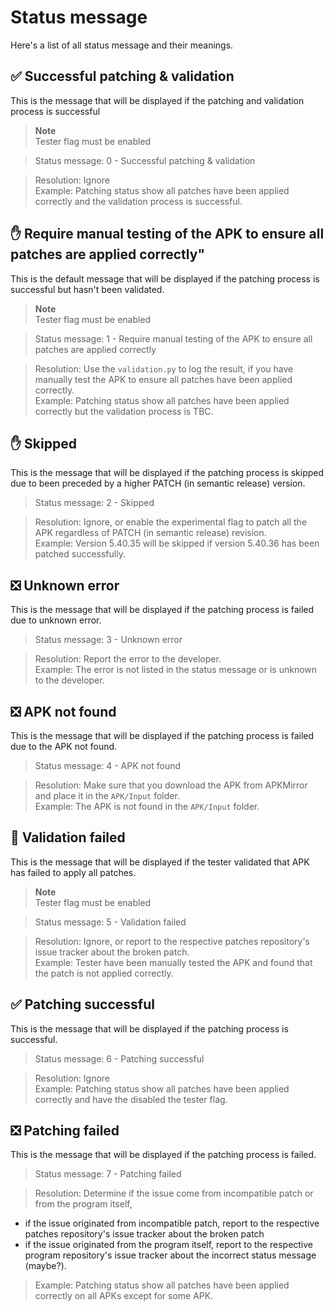 # Status message
Here's a list of all status message and their meanings.

## ✅ Successful patching & validation
This is the message that will be displayed if the patching and validation process is successful

> **Note** <br>
> Tester flag must be enabled

> Status message: 0 - Successful patching & validation

> Resolution: Ignore <br>
> Example: Patching status show all patches have been applied correctly and the validation process is successful.

## ✋ Require manual testing of the APK to ensure all patches are applied correctly"
This is the default message that will be displayed if the patching process is successful but hasn't been validated.

> **Note** <br>
> Tester flag must be enabled

> Status message: 1 - Require manual testing of the APK to ensure all patches are applied correctly

> Resolution: Use the `validation.py` to log the result, if you have manually test the APK to ensure all patches have been applied correctly. <br>
> Example: Patching status show all patches have been applied correctly but the validation process is TBC.

## ✋ Skipped
This is the message that will be displayed if the patching process is skipped due to been preceded by a higher PATCH (in semantic release) version.

> Status message: 2 - Skipped

> Resolution: Ignore, or enable the experimental flag to patch all the APK regardless of PATCH (in semantic release) revision. <br>
> Example: Version 5.40.35 will be skipped if version 5.40.36 has been patched successfully.

## ❎ Unknown error
This is the message that will be displayed if the patching process is failed due to unknown error.

> Status message: 3 - Unknown error

> Resolution: Report the error to the developer. <br>
> Example: The error is not listed in the status message or is unknown to the developer.

## ❎ APK not found
This is the message that will be displayed if the patching process is failed due to the APK not found.

> Status message: 4 - APK not found

> Resolution: Make sure that you download the APK from APKMirror and place it in the `APK/Input` folder. <br>
> Example: The APK is not found in the `APK/Input` folder.

## 🙅 Validation failed
This is the message that will be displayed if the tester validated that APK has failed to apply all patches.

> **Note** <br>
> Tester flag must be enabled

> Status message: 5 - Validation failed

> Resolution: Ignore, or report to the respective patches repository's issue tracker about the broken patch. <br>
> Example: Tester have been manually tested the APK and found that the patch is not applied correctly.

## ✅ Patching successful
This is the message that will be displayed if the patching process is successful.

> Status message: 6 - Patching successful

> Resolution: Ignore <br>
> Example: Patching status show all patches have been applied correctly and have the disabled the tester flag.

## ❎ Patching failed
This is the message that will be displayed if the patching process is failed.

> Status message: 7 - Patching failed

> Resolution: Determine if the issue come from incompatible patch or from the program itself,
* if the issue originated from incompatible patch, report to the respective patches repository's issue tracker about the broken patch
* if the issue originated from the program itself, report to the respective program repository's issue tracker about the incorrect status message (maybe?).
> Example: Patching status show all patches have been applied correctly on all APKs except for some APK.
